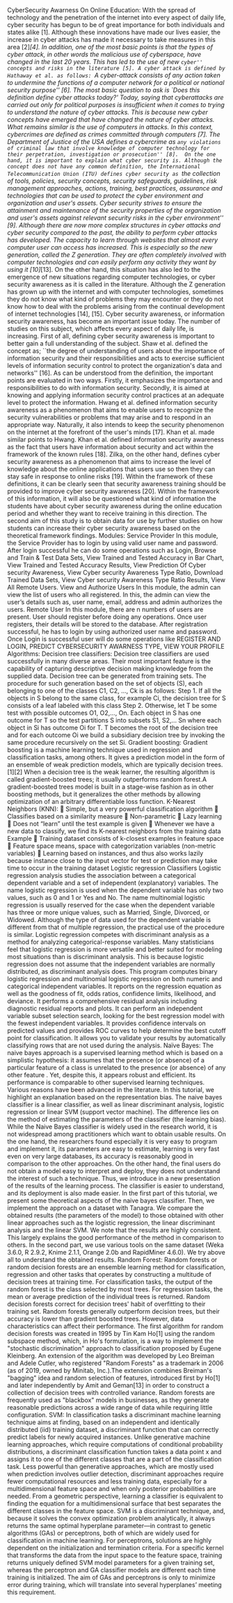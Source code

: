 CyberSecurity Awarness On Online Education:
With the spread of technology and the penetration of the internet into every aspect of daily life, cyber security has begun to be of great importance for both individuals and states alike [1]. Although these innovations have made our lives easier, the increase in cyber attacks has made it necessary to take measures in this area [2]_[4]. In addition, one of the most basic points is that the types of cyber attack, in other words the malicious use of cyberspace, have changed in the last 20 years. This has led to the use of new ``cyber'' concepts and risks in the literature [5].
A cyber attack is defined by Hathaway et al. as follows: ``A cyber-attack consists of any action taken to undermine the functions of a computer network for a political or national security purpose'' [6]. The most basic question to ask is `Does this definition define cyber attacks today?' Today, saying that cyberattacks are carried out only for political purposes is insufficient when it comes to trying to understand the nature of cyber attacks. This is because new cyber concepts have emerged that have changed the nature of cyber attacks. What remains similar is the use of computers in attacks. In this context, cybercrimes are defined as crimes committed through computers [7]. The Department of Justice of the USA defines a cybercrime as ``any violations of criminal law that involve knowledge of computer technology for their perpetration, investigation or prosecution'' [8]. 
On the one hand, it is important to explain what cyber security is. Although the concept does not have any common definition, the International Telecommunication Union (ITU) defines cyber security as ``the collection of tools, policies, security concepts, security safeguards, guidelines, risk management approaches, actions, training, best practices, assurance and technologies that can be used to protect the cyber environment and organization and user's assets. Cyber security strives to ensure the attainment and maintenance of the security properties of the organization and user's assets against relevant security risks in the cyber environment'' [9].
Although there are now more complex structures in cyber attacks and cyber security compared to the past, the ability to perform cyber attacks has developed. The capacity to learn through websites that almost every computer user can access has increased. This is especially so the new generation, called the Z generation. They are often completely involved with computer technologies and can easily perform any activity they want by using it [10]_[13].
On the other hand, this situation has also led to the emergence of new situations regarding computer technologies, or cyber security awareness as it is called in the literature. Although the Z generation has grown up with the internet and with computer technologies, sometimes they do not know what kind of problems they may encounter or they do not know how to deal with the problems arising from the continual development of internet technologies [14], [15].
Cyber security awareness, or information security awareness, has become an important issue today. The number of studies on this subject, which affects every aspect of daily life, is increasing. First of all, defining cyber security awareness is
important to better gain a full understanding of the subject. Shaw et al. defined the concept as; ``the degree of understanding of users about the importance of information security and their responsibilities and acts to exercise sufficient levels
of information security control to protect the organization's data and networks'' [16]. As can be understood from the definition, the important points are evaluated in two ways. Firstly, it emphasizes the importance and responsibilities to do with information security. Secondly, it is aimed at knowing and applying information security control practices at an adequate level to protect the information. 
Hwang et al. defined information security awareness as a phenomenon that aims to enable users to recognize the security vulnerabilities or problems that may arise and to respond in an appropriate way. Naturally, it also intends to keep the security phenomenon on the internet at the forefront of the user's minds [17]. Khan et al. made similar points to Hwang. Khan et al. defined information security awareness as the fact that users have information about security and act within the framework of the known rules [18]. Zilka, on the other hand, defines cyber security awareness as a phenomenon that aims to increase the level of knowledge about the online applications that users use so then they can stay safe in response to online risks [19]. Within the framework of these definitions, it can be clearly seen that security awareness training should be provided to improve cyber security awareness [20].
Within the framework of this information, it will also be questioned what kind of information the students have about cyber security awareness during the online education period and whether they want to receive training in this direction. The second aim of this study is to obtain data for use by further studies on how students can increase their cyber security awareness based on the theoretical framework findings.
Modules:
Service Provider
In this module, the Service Provider has to login by using valid user name and password. After login successful he can do some operations such as          Login, Browse and Train & Test Data Sets, View Trained and Tested Accuracy in Bar Chart, View Trained and Tested Accuracy Results, View Prediction Of Cyber security Awareness, View Cyber security Awareness Type Ratio, Download Trained Data Sets, View Cyber security Awareness Type Ratio Results, View All Remote Users.
View and Authorize Users
In this module, the admin can view the list of users who all registered. In this, the admin can view the user’s details such as, user name, email, address and admin authorizes the users.
Remote User
In this module, there are n numbers of users are present. User should register before doing any operations. Once user registers, their details will be stored to the database.  After registration successful, he has to login by using authorized user name and password. Once Login is successful user will do some operations like REGISTER AND LOGIN, PREDICT CYBERSECURITY AWARNESS TYPE, VIEW YOUR PROFILE
Algorithms:
Decision tree classifiers:
Decision tree classifiers are used successfully in many diverse areas. Their most important feature is the capability of capturing descriptive decision making knowledge from the supplied data. Decision tree can be generated from training sets. The procedure for such generation based on the set of objects (S), each belonging to one of the classes C1, C2, …, Ck is as follows:
Step 1. If all the objects in S belong to the same class, for example Ci, the decision tree for S consists of a  leaf labeled with this class
Step 2. Otherwise, let T be some test with possible outcomes O1, O2,…, On. Each object in S has one outcome for T so the test partitions S into subsets S1, S2,… Sn where each object in Si has outcome Oi for T. T becomes the root of the decision tree and for each outcome Oi we build a subsidiary decision tree by invoking the same procedure recursively on the set Si.
Gradient boosting: 
Gradient boosting is a machine learning technique used in regression and classification tasks, among others. It gives a prediction model in the form of an ensemble of weak prediction models, which are typically decision trees.[1][2] When a decision tree is the weak learner, the resulting algorithm is called gradient-boosted trees; it usually outperforms random forest.A gradient-boosted trees model is built in a stage-wise fashion as in other boosting methods, but it generalizes the other methods by allowing optimization of an arbitrary differentiable loss function.
K-Nearest Neighbors (KNN):
	Simple, but a very powerful classification algorithm
	Classifies based on a similarity measure
	Non-parametric 
	Lazy learning
	Does not “learn” until the test example is given
	Whenever we have a new data to classify, we find its K-nearest neighbors from the training data
Example
	Training dataset consists of k-closest examples in feature space
	Feature space means, space with categorization variables (non-metric variables)
	Learning based on instances, and thus also works lazily because instance close to the input vector for test or prediction may take time to occur in the training dataset
Logistic regression Classifiers
Logistic regression analysis studies the association between a categorical dependent variable and a set of independent (explanatory) variables. The name logistic regression is used when the dependent variable has only two values, such as 0 and 1 or Yes and No. The name multinomial logistic regression is usually reserved for the case when the dependent variable has three or more unique values, such as Married, Single, Divorced, or Widowed. Although the type of data used for the dependent variable is different from that of multiple regression, the practical use of the procedure is similar.
Logistic regression competes with discriminant analysis as a method for analyzing categorical-response variables. Many statisticians feel that logistic regression is more versatile and better suited for modeling most situations than is discriminant analysis. This is because logistic regression does not assume that the independent variables are normally distributed, as discriminant analysis does.
This program computes binary logistic regression and multinomial logistic regression on both numeric and categorical independent variables. It reports on the regression equation as well as the goodness of fit, odds ratios, confidence limits, likelihood, and deviance. It performs a comprehensive residual analysis including diagnostic residual reports and plots. It can perform an independent variable subset selection search, looking for the best regression model with the fewest independent variables. It provides confidence intervals on predicted values and provides ROC curves to help determine the best cutoff point for classification. It allows you to validate your results by automatically classifying rows that are not used during the analysis.
Naïve Bayes:
The naive bayes approach is a supervised learning method which is based on a simplistic hypothesis: it assumes that the presence (or absence) of a particular feature of a class is unrelated to the presence (or absence) of any other feature .
Yet, despite this, it appears robust and efficient. Its performance is comparable to other supervised learning techniques. Various reasons have been advanced in the literature. In this tutorial, we highlight an explanation based on the representation bias. The naive bayes classifier is a linear classifier, as well as linear discriminant analysis, logistic regression or linear SVM (support vector machine). The difference lies on the method of estimating the parameters of the classifier (the learning bias).
While the Naive Bayes classifier is widely used in the research world, it is not widespread among practitioners which want to obtain usable results. On the one hand, the researchers found especially it is very easy to program and implement it, its parameters are easy to estimate, learning is very fast even on very large databases, its accuracy is reasonably good in comparison to the other approaches. On the other hand, the final users do not obtain a model easy to interpret and deploy, they does not understand the interest of such a technique.
Thus, we introduce in a new presentation of the results of the learning process. The classifier is easier to understand, and its deployment is also made easier. In the first part of this tutorial, we present some theoretical aspects of the naive bayes classifier. Then, we implement the approach on a dataset with Tanagra. We compare the obtained results (the parameters of the model) to those obtained with other linear approaches such as the logistic regression, the linear discriminant analysis and the linear SVM. We note that the results are highly consistent. This largely explains the good performance of the method in comparison to others. In the second part, we use various tools on the same dataset (Weka 3.6.0, R 2.9.2, Knime 2.1.1, Orange 2.0b and RapidMiner 4.6.0). We try above all to understand the obtained results.
Random Forest: 
Random forests or random decision forests are an ensemble learning method for classification, regression and other tasks that operates by constructing a multitude of decision trees at training time. For classification tasks, the output of the random forest is the class selected by most trees. For regression tasks, the mean or average prediction of the individual trees is returned. Random decision forests correct for decision trees' habit of overfitting to their training set. Random forests generally outperform decision trees, but their accuracy is lower than gradient boosted trees. However, data characteristics can affect their performance.
The first algorithm for random decision forests was created in 1995 by Tin Kam Ho[1] using the random subspace method, which, in Ho's formulation, is a way to implement the "stochastic discrimination" approach to classification proposed by Eugene Kleinberg. 
An extension of the algorithm was developed by Leo Breiman and Adele Cutler, who registered "Random Forests" as a trademark in 2006 (as of 2019, owned by Minitab, Inc.).The extension combines Breiman's "bagging" idea and random selection of features, introduced first by Ho[1] and later independently by Amit and Geman[13] in order to construct a collection of decision trees with controlled variance.
Random forests are frequently used as "blackbox" models in businesses, as they generate reasonable predictions across a wide range of data while requiring little configuration.
SVM: 
In classification tasks a discriminant machine learning technique aims at finding, based on an independent and identically distributed (iid) training dataset, a discriminant function that can correctly predict labels for newly acquired instances. Unlike generative machine learning approaches, which require computations of conditional probability distributions, a discriminant classification function takes a data point x and assigns it to one of the different classes that are a part of the classification task. Less powerful than generative approaches, which are mostly used when prediction involves outlier detection, discriminant approaches require fewer computational resources and less training data, especially for a multidimensional feature space and when only posterior probabilities are needed. From a geometric perspective, learning a classifier is equivalent to finding the equation for a multidimensional surface that best separates the different classes in the feature space.
SVM is a discriminant technique, and, because it solves the convex optimization problem analytically, it always returns the same optimal hyperplane parameter—in contrast to genetic algorithms (GAs) or perceptrons, both of which are widely used for classification in machine learning. For perceptrons, solutions  are highly dependent on the initialization and termination criteria. For a specific kernel that transforms the data from the input space to the feature space, training returns uniquely defined SVM model parameters for a given training set, whereas the perceptron and GA classifier models are different each time training is initialized. The aim of GAs and perceptrons is only to minimize error during training, which will translate into several hyperplanes’ meeting this requirement.

